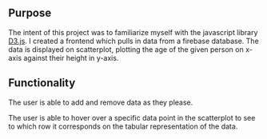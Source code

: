 ## Purpose

The intent of this project was to familiarize myself with the javascript library [D3.js](https://d3js.org/).
I created a frontend which pulls in data from a firebase database. 
The data is displayed on scatterplot, plotting the age of the given person on x-axis against their height in y-axis. 

## Functionality
The user is able to add and remove data as they please. 

The user is able to hover over a specific data point in the scatterplot to see to which row it corresponds on the tabular representation of the data. 
